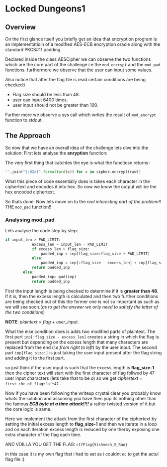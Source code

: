 # Locked Dungeons1
## Overview

On the first glance itself you briefly get an idea that encryption program is an implementatioin of a modified AES-ECB encryption oracle along with the standard PKCS#11 padding.

Declared inside the class AESCipher we can observe the two functions which are the core part of the challenge i.e the `mod_encrypt` and the `mod_pad` functions.
furthermore we observe that the user can input some values.

Also notice that after the flag file is read certain conditions are being checked:\
- Flag size should be less than 48.
- user can input 6400 times.
- user input should not be greater than 100.

Further more we observe a sys call which writes the result of `mod_encrypt` function 
to stdout.

## The Approach

So now that we have an overall idea of the challenge lets dive into the solution:
First lets analyse the **enryption** function:
 
 The very first thing that catchtes the eye is what the functiosn returns-
 ```python
 "".join("{:02x}".format(ord(c)) for c in cipher.encrypt(raw))
 ```
 What this piece of code essentially does is takes each character in the ciphertext and encodes it into hex.
 So now we know the output will be the hex encoded ciphertext.
 
 So thats done. Now lets move on to the *real interesting part of the problem!!*
 THE `mod_pad` function!!
 ### Analysing mod_pad
 Lets analyse the code step by step:
 
```python
if input_len > PAD_LIMIT:
            excess_len = input_len - PAD_LIMIT
            if excess_len > flag_size:
                padded_inp = inp[flag_size:flag_size + PAD_LIMIT]
            else:                                                  
                padded_inp = inp[:flag_size - excess_len] + inp[flag_size:]
            return padded_inp
        else:
            padded_inp= pad(inp)
            return padded_inp
```

First the input length is being checked to determine if it is **greater than 48**.
If it is, then the excess length is calculated and then two further conditions are being checked out of this the former
one is not so important as such as we will see soon.(*as to get the answer we only need to satisfy the latter of the two conditions*)

**NOTE**: *plaintext = flag + user_input*.

What the else condition does is adds two modified parts of plaintext.
The first part `inp[:flag_size - excess_len]` creates a string in which the flag is present but depending on the excess length that many characters are replaced from the end (*i.e from right to left*) by the user input.
The second part `inp[flag_size:]` is just taking the user input present after the flag string and adding it to the first part.

so just think if the user input is such that the excess length is **flag_size-1** then the cipher text will start with the first character of flag follwed by 47 user input characters (lets take that to be *a*) so we get *ciphertext* = `first_chr_of_flag+'a'*47` .

Now if you have been following the writeup crystal clear you probably know whats the solution and assuming you have
then yup its nothing other than the famous ***ECB byte at a time attack!!!!*** a rather twisted version of it but the core logic is same.

Here we implement the attack from the first character of the ciphertext by setting the initial excess length to **flag_size-1** and then we iterate in a loop and on each iteration excess length is reduced by one therby exposing one extra character of the flag each time.

AND VOILLA YOU GET THE FLAG: `ctfFlag{Vishvesh_S_Rao}`

in this case it is my own flag that i had to set as i couldnt `nc` to get the actul flag file :)







